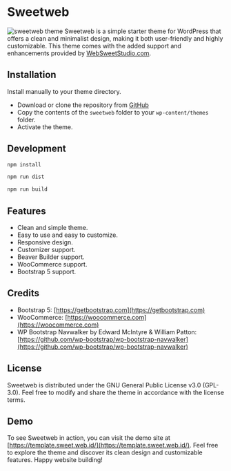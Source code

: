 # Sweetweb

![sweetweb theme](https://template.sweet.web.id/wp-content/themes/sweetweb/screenshot.png)
Sweetweb is a simple starter theme for WordPress that offers a clean and minimalist design, making it both user-friendly and highly customizable. This theme comes with the added support and enhancements provided by [WebSweetStudio.com](https://websweetstudio.com/).

## Installation

Install manually to your theme directory.

- Download or clone the repository from [GitHub](https://github.com/websweetxyz/sweetweb.git)
- Copy the contents of the `sweetweb` folder to your `wp-content/themes` folder.
- Activate the theme.

## Development

```bash
npm install
```

```bash
npm run dist
```

```bash
npm run build
```

## Features

- Clean and simple theme.
- Easy to use and easy to customize.
- Responsive design.
- Customizer support.
- Beaver Builder support.
- WooCommerce support.
- Bootstrap 5 support.

## Credits

- Bootstrap 5: [https://getbootstrap.com](https://getbootstrap.com)
- WooCommerce: [https://woocommerce.com](https://woocommerce.com)
- WP Bootstrap Navwalker by Edward McIntyre & William Patton: [https://github.com/wp-bootstrap/wp-bootstrap-navwalker](https://github.com/wp-bootstrap/wp-bootstrap-navwalker)

## License

Sweetweb is distributed under the GNU General Public License v3.0 (GPL-3.0). Feel free to modify and share the theme in accordance with the license terms.

## Demo

To see Sweetweb in action, you can visit the demo site at [https://template.sweet.web.id/](https://template.sweet.web.id/).
Feel free to explore the theme and discover its clean design and customizable features. Happy website building!
